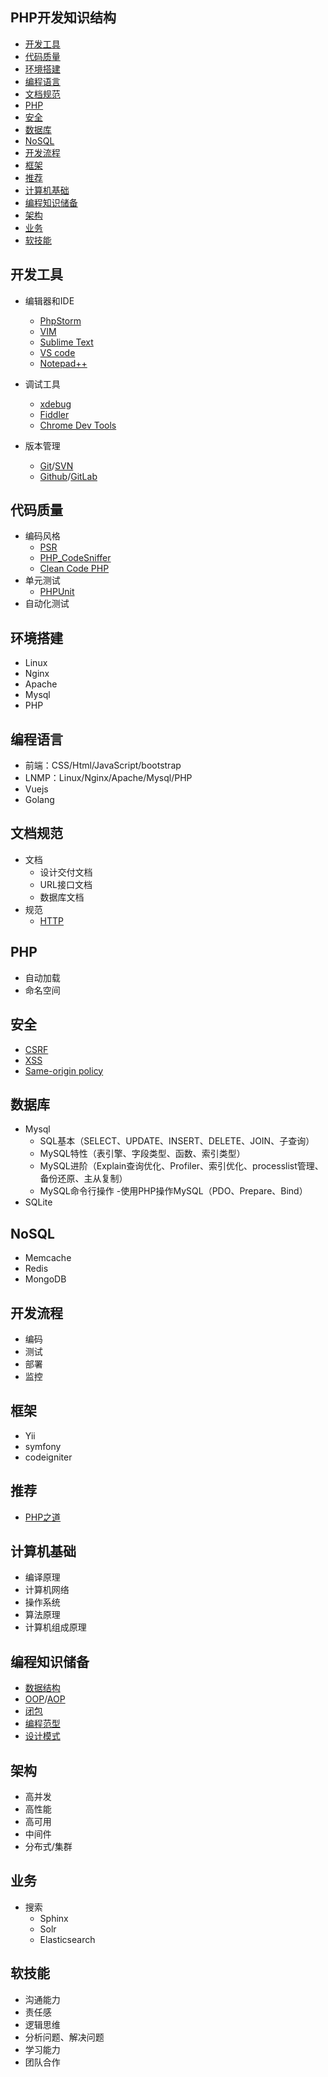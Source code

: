 ## PHP开发知识结构

* [开发工具](#开发工具)
* [代码质量](#代码质量)
* [环境搭建](#环境搭建)
* [编程语言](#编程语言)
* [文档规范](#文档规范)
* [PHP](#PHP)
* [安全](#安全)
* [数据库](#数据库)
* [NoSQL](#NoSQL)
* [开发流程](#开发流程)
* [框架](#框架)
* [推荐](#推荐)
* [计算机基础](#计算器基础)
* [编程知识储备](#编程知识储备)
* [架构](#架构)
* [业务](#业务)
* [软技能](#软技能)


## 开发工具
- 编辑器和IDE
    - [PhpStorm](https://www.jetbrains.com/phpstorm/)
    - [VIM](http://www.vim.org/)
    - [Sublime Text](http://www.sublimetext.com/)
    - [VS code](https://code.visualstudio.com/)
    - [Notepad++](https://notepad-plus-plus.org/)

- 调试工具
    - [xdebug](https://xdebug.org/index.php)
    - [Fiddler](https://www.telerik.com/fiddler)
    - [Chrome Dev Tools](https://developer.chrome.com/devtools)

- 版本管理
    - [Git](http://git-scm.com/)/[SVN](http://subversion.apache.org/)
    - [Github](https://github.com/)/[GitLab](https://about.gitlab.com/)

## 代码质量
- 编码风格
    - [PSR](https://www.php-fig.org/psr/)
    - [PHP_CodeSniffer](https://github.com/squizlabs/PHP_CodeSniffer)
    - [Clean Code PHP](https://github.com/php-cpm/clean-code-php)
- 单元测试
    - [PHPUnit](https://phpunit.de/)
- 自动化测试


## 环境搭建
- Linux
- Nginx
- Apache
- Mysql
- PHP

## 编程语言
- 前端：CSS/Html/JavaScript/bootstrap
- LNMP：Linux/Nginx/Apache/Mysql/PHP
- Vuejs
- Golang

## 文档规范
- 文档
  - 设计交付文档
  - URL接口文档
  - 数据库文档
- 规范
  - [HTTP](https://zh.wikipedia.org/zh-hans/%E8%B6%85%E6%96%87%E6%9C%AC%E4%BC%A0%E8%BE%93%E5%8D%8F%E8%AE%AE)

## PHP
- 自动加载
- 命名空间

## 安全
- [CSRF](https://en.wikipedia.org/wiki/Cross-site_request_forgery)
- [XSS](https://en.wikipedia.org/wiki/Cross-site_scripting)
- [Same-origin policy](https://en.wikipedia.org/wiki/Same-origin_policy)


## 数据库
- Mysql
  - SQL基本（SELECT、UPDATE、INSERT、DELETE、JOIN、子查询）
  - MySQL特性（表引擎、字段类型、函数、索引类型）
  - MySQL进阶（Explain查询优化、Profiler、索引优化、processlist管理、备份还原、主从复制）
  - MySQL命令行操作
  -使用PHP操作MySQL（PDO、Prepare、Bind）
- SQLite

## NoSQL
- Memcache
- Redis
- MongoDB

## 开发流程
- 编码
- 测试
- 部署
- 监控 

## 框架
- Yii
- symfony
- codeigniter

## 推荐
- [PHP之道](https://laravel-china.github.io/php-the-right-way/#language_highlights)

## 计算机基础
- 编译原理
- 计算机网络
- 操作系统
- 算法原理
- 计算机组成原理

## 编程知识储备
- [数据结构](http://zh.wikipedia.org/wiki/%E6%95%B0%E6%8D%AE%E7%BB%93%E6%9E%84)
- [OOP](https://zh.wikipedia.org/zh-hans/%E9%9D%A2%E5%90%91%E5%AF%B9%E8%B1%A1%E7%A8%8B%E5%BA%8F%E8%AE%BE%E8%AE%A1)/[AOP](https://zh.wikipedia.org/wiki/%E9%9D%A2%E5%90%91%E4%BE%A7%E9%9D%A2%E7%9A%84%E7%A8%8B%E5%BA%8F%E8%AE%BE%E8%AE%A1)
- [闭包](http://www.jibbering.com/faq/notes/closures/)
- [编程范型](http://zh.wikipedia.org/wiki/%E7%BC%96%E7%A8%8B%E8%8C%83%E5%9E%8B)
- [设计模式](http://addyosmani.com/resources/essentialjsdesignpatterns/book/)

## 架构
- 高并发
- 高性能
- 高可用
- 中间件
- 分布式/集群

## 业务
- 搜索
    -  Sphinx
    -  Solr
    -  Elasticsearch

## 软技能
- 沟通能力
- 责任感
- 逻辑思维
- 分析问题、解决问题
- 学习能力
- 团队合作
